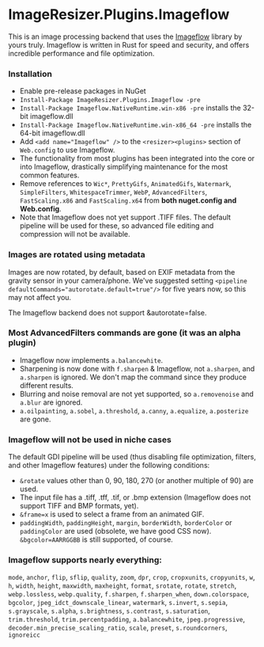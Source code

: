 # ImageResizer.Plugins.Imageflow

This is an image processing backend that uses the [Imageflow](https://github.com/imazen/imageflow) library by yours truly.
Imageflow is written in Rust for speed and security, and offers incredible performance and file optimization.

### Installation
* Enable pre-release packages in NuGet
* `Install-Package ImageResizer.Plugins.Imageflow -pre`
* `Install-Package Imageflow.NativeRuntime.win-x86 -pre` installs the 32-bit imageflow.dll
* `Install-Package Imageflow.NativeRuntime.win-x86_64 -pre` installs the 64-bit imageflow.dll
* Add `<add name="Imageflow" />` to the `<resizer><plugins>` section of `Web.config` to use Imageflow.
* The functionality from most plugins has been integrated into the core or into Imageflow, drastically simplifying maintenance for the most common features.
* Remove references to `Wic*`, `PrettyGifs`, `AnimatedGifs`, `Watermark`, `SimpleFilters`, `WhitespaceTrimmer`, `WebP`, `AdvancedFilters`, `FastScaling.x86` and `FastScaling.x64` from **both nuget.config and Web.config**.
* Note that Imageflow does not yet support .TIFF files. The default pipeline will be used for these, so advanced file editing and compression will not be available.


### Images are rotated using metadata

Images are now rotated, by default, based on EXIF metadata from the gravity sensor in your camera/phone. We've suggested setting `<pipeline defaultCommands="autorotate.default=true"/>` for five years now, so this may not affect you.

The Imageflow backend does not support &autorotate=false.

### Most AdvancedFilters commands are gone (it was an alpha plugin)

* Imageflow now implements `a.balancewhite`.
* Sharpening is now done with `f.sharpen` & Imageflow, not `a.sharpen`, and `a.sharpen` is ignored. We don't map the command since they produce different results.
* Blurring and noise removal are not yet supported, so `a.removenoise` and `a.blur` are ignored.
* `a.oilpainting`, `a.sobel`,  `a.threshold`, `a.canny`, `a.equalize`, `a.posterize` are gone.

### Imageflow will not be used in niche cases
The default GDI pipeline will be used (thus disabling file optimization, filters, and other Imageflow features) under the following conditions:
* `&rotate` values other than 0, 90, 180, 270 (or another multiple of 90) are used.
* The input file has a .tiff, .tff, .tif, or .bmp extension (Imageflow does not support TIFF and BMP formats, yet).
* `&frame=x` is used to select a frame from an animated GIF.
* `paddingWidth`, `paddingHeight`, `margin`, `borderWidth`, `borderColor` or `paddingColor` are used (obsolete, we have good CSS now). `&bgcolor=AARRGGBB` is still supported, of course.


### Imageflow supports nearly everything:
`mode`, `anchor`, `flip`, `sflip`,
`quality`, `zoom`, `dpr`, `crop`, `cropxunits`, `cropyunits`,
`w`, `h`, `width`, `height`, `maxwidth`, `maxheight`, `format`,
`srotate`, `rotate`, `stretch`, `webp.lossless`, `webp.quality`,
`f.sharpen`, `f.sharpen_when`, `down.colorspace`, `bgcolor`,
`jpeg_idct_downscale_linear`, `watermark`, `s.invert`, `s.sepia`,
`s.grayscale`, `s.alpha`, `s.brightness`, `s.contrast`, `s.saturation`,
`trim.threshold`, `trim.percentpadding`, `a.balancewhite`,  `jpeg.progressive`,
`decoder.min_precise_scaling_ratio`, `scale`, `preset`, `s.roundcorners`, `ignoreicc`
